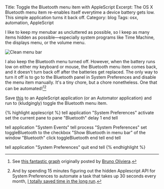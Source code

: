 Title: Toggle the Bluetooth menu item with AppleScript
Excerpt: The OS X Bluetooth menu item re-enables itself everytime a device battery gets low. This simple application turns it back off. 
Category: blog
Tags: osx, automation, AppleScript


I like to keep my menubar as uncluttered as possible, so I keep as many items hidden as possible—especially system programs like Time Machine, the displays menu, or the volume menu. 

![Clean menu bar](http://files.andrewheiss.com/images/toggle_bluetooth/menubar.png)

I also keep the Bluetooth menu turned off. However, when the battery runs low on either my keyboard or mouse, the Bluetooth menu item comes back, and it doesn't turn back off after the batteries get replaced. The only way to turn it off is to go to the Bluetooth panel in System Preferences and disable the menu item manually. It's a tiny chore, but a chore nonetheless. One that can be automated\![^fn1][^fn2]

Save [this](https://gist.github.com/andrewheiss/5667322) to an AppleScript application (or an Automator application) and run to (kludgingly) toggle the Bluetooth menu item.

{% highlight applescript %}
tell application "System Preferences"
  activate
  set the current pane to pane "Bluetooth"
  delay 1
end tell

tell application "System Events"
  tell process "System Preferences"
    set toggleBluetooth to the checkbox "Show Bluetooth in menu bar" of the window "Bluetooth"
    click toggleBluetooth
  end tell
end tell

tell application "System Preferences"
  quit
end tell
{% endhighlight %}


[^fn1]: See [this fantastic graph](http://files.andrewheiss.com/images/toggle_bluetooth/geeks-vs-nongeeks-repetitive-tasks.png) originally posted by [Bruno Oliviera](https://plus.google.com/+BrunoOliveira/posts/MGxauXypb1Y).

[^fn2]: And by spending 15 minutes figuring out the hidden Applescript API for System Preferences to automate a task that takes up 30 seconds every month, [I totally saved time in the long run](http://xkcd.com/1205/).



